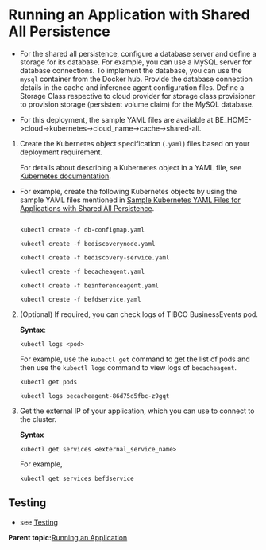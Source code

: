 # Running an Application with Shared All Persistence

* For the shared all persistence, configure a database server and define a storage for its database. For example, you can use a MySQL server for database connections. To implement the database, you can use the `mysql` container from the Docker hub. Provide the database connection details in the cache and inference agent configuration files. Define a Storage Class respective to cloud provider for storage class provisioner to provision storage \(persistent volume claim\) for the MySQL database.

* For this deployment, the sample YAML files are available at BE_HOME->cloud->kubernetes->cloud_name->cache->shared-all.


1.  Create the Kubernetes object specification \(`.yaml`\) files based on your deployment requirement.

    For details about describing a Kubernetes object in a YAML file, see [Kubernetes documentation](https://kubernetes.io/docs/concepts/overview/working-with-objects/kubernetes-objects/). 

* For example, create the following Kubernetes objects by using the sample YAML files mentioned in [Sample Kubernetes YAML Files for Applications with Shared All Persistence](Sample%20Kubernetes%20Resource%20Files%20for%20Shared%20All%20Storage#).

    ```

    kubectl create -f db-configmap.yaml

    kubectl create -f bediscoverynode.yaml

    kubectl create -f bediscovery-service.yaml

    kubectl create -f becacheagent.yaml

    kubectl create -f beinferenceagent.yaml

    kubectl create -f befdservice.yaml
    ```

2.  \(Optional\) If required, you can check logs of TIBCO BusinessEvents pod.

    **Syntax**:

    ```
    kubectl logs <pod>
    ```

    For example, use the `kubectl get` command to get the list of pods and then use the `kubectl logs` command to view logs of `becacheagent`.

    ```
    kubectl get pods

    kubectl logs becacheagent-86d75d5fbc-z9gqt
    ```

3.  Get the external IP of your application, which you can use to connect to the cluster.

    **Syntax**

    ```
    kubectl get services <external_service_name>
    ```

    For example,

    ```
    kubectl get services befdservice
    ```


## Testing

* see [Testing](Testing.md)

**Parent topic:**[Running an Application](Running%20an%20Application)
